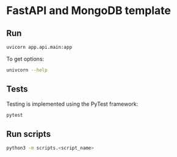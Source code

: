 # FastAPI and MongoDB template

## Run
```bash
uvicorn app.api.main:app
```

To get options:
```bash
univcorn --help
```


## Tests
Testing is implemented using the PyTest framework:
```bash
pytest
```

## Run scripts
```bash
python3 -m scripts.<script_name>
```
